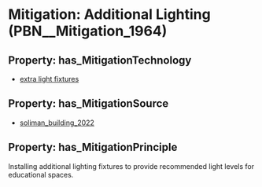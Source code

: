 # Mitigation: __Additional Lighting__ (PBN__Mitigation_1964)

## Property: has_MitigationTechnology

* [extra light fixtures](../Technology/PBN__Technology_4172)

## Property: has_MitigationSource

* [soliman_building_2022](../Article/PBN__Article_224)

## Property: has_MitigationPrinciple

Installing additional lighting fixtures to provide recommended light levels for educational spaces.

